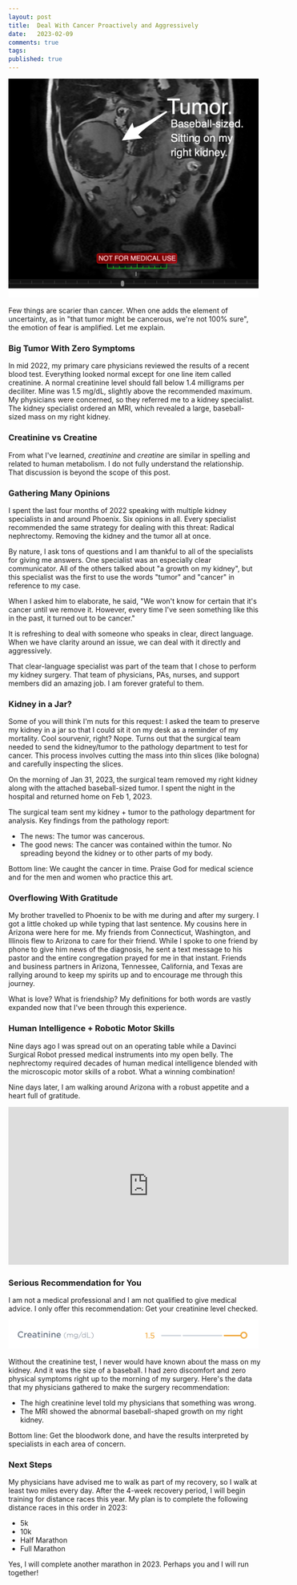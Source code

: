 ```yaml
---
layout: post
title:  Deal With Cancer Proactively and Aggressively
date:   2023-02-09
comments: true
tags: 
published: true
---
```


<img src="/images/MRI_tumor.jpg" width="500" padding="10" alt="MRI Tumor - RayHightower.com" title="MRI Tumor - RayHightower.com" /> 

Few things are scarier than cancer. When one adds the element of uncertainty, as in "that tumor might be cancerous, we're not 100% sure", the emotion of fear is amplified. Let me explain.

<!--more-->

### Big Tumor With Zero Symptoms

In mid 2022, my primary care physicians reviewed the results of a recent blood test. Everything looked normal except for one line item called creatinine. A normal creatinine level should fall below 1.4 milligrams per deciliter. Mine was 1.5 mg/dL, slightly above the recommended maximum. My physicians were concerned, so they referred me to a kidney specialist. The kidney specialist ordered an MRI, which revealed a large, baseball-sized mass on my right kidney.

### Creatinine vs Creatine

From what I've learned, _creatinine_ and _creatine_ are similar in spelling and related to human metabolism. I do not fully understand the relationship. That discussion is beyond the scope of this post.

### Gathering Many Opinions

I spent the last four months of 2022 speaking with multiple kidney specialists in and around Phoenix. Six opinions in all. Every specialist recommended the same strategy for dealing with this threat: Radical nephrectomy. Removing the kidney and the tumor all at once.

By nature, I ask tons of questions and I am thankful to all of the specialists for giving me answers. One specialist was an especially clear communicator. All of the others talked about "a growth on my kidney", but this specialist was the first to use the words "tumor" and "cancer" in reference to my case. 

When I asked him to elaborate, he said, "We won't know for certain that it's cancer until we remove it. However, every time I've seen something like this in the past, it turned out to be cancer."

It is refreshing to deal with someone who speaks in clear, direct language. When we have clarity around an issue, we can deal with it directly and aggressively.

That clear-language specialist was part of the team that I chose to perform my kidney surgery. That team of physicians, PAs, nurses, and support members did an amazing job. I am forever grateful to them.

### Kidney in a Jar?

Some of you will think I'm nuts for this request: I asked the team to preserve my kidney in a jar so that I could sit it on my desk as a reminder of my mortality. Cool sourvenir, right? Nope. Turns out that the surgical team needed to send the kidney/tumor to the pathology department to test for cancer. This process involves cutting the mass into thin slices  (like bologna) and carefully inspecting the slices.

On the morning of Jan 31, 2023, the surgical team removed my right kidney along with the attached baseball-sized tumor. I spent the night in the hospital and returned home on Feb 1, 2023.

The surgical team sent my kidney + tumor to the pathology department for analysis. Key findings from the pathology report:

* The news: The tumor was cancerous.
* The good news: The cancer was contained within the tumor. No spreading beyond the kidney or to other parts of my body. 

Bottom line: We caught the cancer in time. Praise God for medical science and for the men and women who practice this art.

### Overflowing With Gratitude

My brother travelled to Phoenix to be with me during and after my surgery. I got a little choked up while typing that last sentence. My cousins here in Arizona were here for me. My friends from Connecticut, Washington, and Illinois flew to Arizona to care for their friend. While I spoke to one friend by phone to give him news of the diagnosis, he sent a text message to his pastor and the entire congregation prayed for me in that instant.  Friends and business partners in Arizona, Tennessee, California, and Texas are rallying around to keep my spirits up and to encourage me through this journey.

What is love? What is friendship? My definitions for both words are vastly expanded now that I've been through this experience.

### Human Intelligence + Robotic Motor Skills

Nine days ago I was spread out on an operating table while a Davinci Surgical Robot pressed medical instruments into my open belly. The nephrectomy required decades of human medical intelligence blended with the microscopic motor skills of a robot. What a winning combination!

Nine days later, I am walking around Arizona with a robust appetite and a heart full of gratitude.

<iframe width="560" height="315" src="https://www.youtube.com/embed/7IbW0HVKEdw" title="YouTube video player" frameborder="0" allow="accelerometer; autoplay; clipboard-write; encrypted-media; gyroscope; picture-in-picture; web-share" allowfullscreen></iframe>

### Serious Recommendation for You


I am not a medical professional and I am not qualified to give medical advice. I only offer this recommendation: Get your creatinine level checked. 

<img src="/images/creatine_level.png" width="500" alt="MRI Tumor - RayHightower.com" title="MRI Tumor - RayHightower.com" /> 

Without the creatinine test, I never would have known about the mass on my kidney. And it was the size of a baseball. I had zero discomfort and zero physical symptoms right up to the morning of my surgery. Here's the data that my physicians gathered to make the surgery recommendation:

* The high creatinine level told my physicians that something was wrong.
* The MRI showed the abnormal baseball-shaped growth on my right kidney.

Bottom line: Get the bloodwork done, and have the results interpreted by specialists in each area of concern.

### Next Steps

My physicians have advised me to walk as part of my recovery, so I walk at least two miles every day. After the 4-week recovery period, I will begin training for distance races this year. My plan is to complete the following distance races in this order in 2023:

* 5k
* 10k
* Half Marathon
* Full Marathon

Yes, I will complete another marathon in 2023. Perhaps you and I will run together!